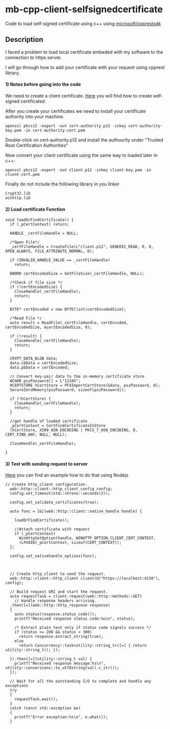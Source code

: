 # mb-cpp-client-selfsignedcertificate
Code to load self-signed certificate using c++ using [microsoft/cpprestsdk](https://github.com/microsoft/cpprestsdk)


## Description

I faced a problem to load local certificate embeded with my software to the connection to https server.

I will go through how to add your certificate with your request using cpprest library.

#### 1) Notes before going into the code

We need to create a client certificate. [Here](https://github.com/mobarakat/mb-create-selfsignedcertificate) you will find how to create self-signed certificated.

After you create your certificates we need to install your certificate authority into your machine.

```
openssl pkcs12 -export -out cert-authority.p12 -inkey cert-authority-key.pem -in cert-authority-cert.pem
```

Double-click on cert-authority.p12 and install the authourity under "Trusted Root Certification Authorities"

Now convert your client certificate using the same way to loaded later in c++:

```
openssl pkcs12 -export -out client.p12 -inkey client-key.pem -in client-cert.pem
```

Finally do not include the following library in you linker
```
Crypt32.lib
winhttp.lib
```

#### 2) Load certificate Function
```
void loadOrFindCertificate() {
  if (_pCertContext) return;

  HANDLE _certFileHandle = NULL;

  /*Open File*/
  _certFileHandle = CreateFile(L"client.p12", GENERIC_READ, 0, 0, OPEN_ALWAYS, FILE_ATTRIBUTE_NORMAL, 0);

  if (INVALID_HANDLE_VALUE == _certFileHandle)
    return;

  DWORD certEncodedSize = GetFileSize(_certFileHandle, NULL);

  /*Check if file size */
  if (!certEncodedSize) {
    CloseHandle(_certFileHandle);
    return;
  }

  BYTE* certEncoded = new BYTE[(int)certEncodedSize];

  /*Read File */
  auto result = ReadFile(_certFileHandle, certEncoded, certEncodedSize, &certEncodedSize, 0);

  if (!result) {
    CloseHandle(_certFileHandle);
    return;
  }

  CRYPT_DATA_BLOB data;
  data.cbData = certEncodedSize;
  data.pbData = certEncoded;

  // Convert key-pair data to the in-memory certificate store
  WCHAR pszPassword[] = L"12345";
  HCERTSTORE hCertStore = PFXImportCertStore(&data, pszPassword, 0);
  SecureZeroMemory(pszPassword, sizeof(pszPassword));

  if (!hCertStore) {
    CloseHandle(_certFileHandle);
    return;
  }

  //get handle of loaded certificate
  _pCertContext = CertFindCertificateInStore
  (hCertStore, X509_ASN_ENCODING | PKCS_7_ASN_ENCODING, 0, CERT_FIND_ANY, NULL, NULL);

  CloseHandle(_certFileHandle);

}
```

#### 3) Test with sending request to server

[Here](https://github.com/mobarakat/mb-nodjs-client_server-selfsignedcertificate) you can find an example how to do that using Nodejs


```
// Create http_client configuration.
  web::http::client::http_client_config config;
  config.set_timeout(std::chrono::seconds(2));

  config.set_validate_certificates(true);

  auto func = [&](web::http::client::native_handle handle) {

    loadOrFindCertificate();

    //Attach certificate with request
    if (_pCertContext)
      WinHttpSetOption(handle, WINHTTP_OPTION_CLIENT_CERT_CONTEXT,
      (LPVOID)_pCertContext, sizeof(CERT_CONTEXT));
  };

  config.set_nativehandle_options(func);



  // Create http_client to send the request.
  web::http::client::http_client client(U("https://localhost:4150"), config);

  // Build request URI and start the request.
  auto requestTask = client.request(web::http::methods::GET)
    // Handle response headers arriving.
  .then([=](web::http::http_response response)
  {
    auto status(response.status_code());
    printf("Received response status code:%u\n", status);

    /* Extract plain text only if status code signals success */
    if (status >= 200 && status < 300)
      return response.extract_string(true);
    else
      return Concurrency::task<utility::string_t>([=] { return utility::string_t(); });

  }).then([=](utility::string_t val) {
    printf("Received response message:%s\n", utility::conversions::to_utf8string(val).c_str());
  });

  // Wait for all the outstanding I/O to complete and handle any exceptions
  try
  {
    requestTask.wait();
  }
  catch (const std::exception &e)
  {
    printf("Error exception:%s\n", e.what());
  }
```
